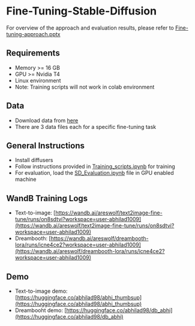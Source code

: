 # Fine-Tuning-Stable-Diffusion

For overview of the approach and evaluation results, please refer to [Fine-tuning-approach.pptx](Fine-tuning-approach.pptx)

## Requirements
* Memory >= 16 GB
* GPU >= Nvidia T4
* Linux environment
* Note: Training scripts will not work in colab environment

## Data
* Download data from [here](https://drive.google.com/drive/folders/1OIYTrXP1WEtRhFOJItnPb129V2DFQCLF)
* There are 3 data files each for a specific fine-tuning task

## General Instructions
* Install diffusers
* Follow instructions provided in [Training_scripts.ipynb](Training_scripts.ipynb) for training
* For evaluation, load the [SD_Evaluation.ipynb](SD_Evaluation.ipynb) file in GPU enabled machine

## WandB Training Logs
* Text-to-image: [https://wandb.ai/areswolf/text2image-fine-tune/runs/on8sdtvi?workspace=user-abhilad1009](https://wandb.ai/areswolf/text2image-fine-tune/runs/on8sdtvi?workspace=user-abhilad1009)
* Dreambooth: [https://wandb.ai/areswolf/dreambooth-lora/runs/icne4ce2?workspace=user-abhilad1009](https://wandb.ai/areswolf/dreambooth-lora/runs/icne4ce2?workspace=user-abhilad1009)
## Demo
* Text-to-image demo: [https://huggingface.co/abhilad98/abhi_thumbsup](https://huggingface.co/abhilad98/abhi_thumbsup)
* Dreambooht demo: [https://huggingface.co/abhilad98/db_abhi](https://huggingface.co/abhilad98/db_abhi)
